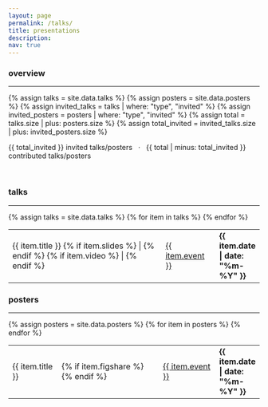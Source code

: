 ```yaml
---
layout: page
permalink: /talks/
title: presentations
description:
nav: true
---
```





### overview
---
{% assign talks = site.data.talks  %}
{% assign posters = site.data.posters  %}
{% assign invited_talks = talks | where: "type", "invited" %}
{% assign invited_posters = posters | where: "type", "invited" %}
{% assign total = talks.size | plus: posters.size %}
{% assign total_invited =  invited_talks.size | plus: invited_posters.size %}

{{ total_invited }} invited talks/posters  &nbsp; &middot; &nbsp; {{ total | minus: total_invited }} contributed talks/posters

<br>

<div class="news">  
   <h3>talks</h3>
  <hr>  
    <div class="table-responsive">
      <table class="table table-hover table-borderless">
        {% assign talks = site.data.talks  %}
      {% for item in talks %}
        <tr>
          <td>
           {{ item.title }}
           {% if item.slides %}
           | <a href="{{ site.baseurl }}/assets/talks/{{ item.slides}}" target="_blank"><i class="fa fa-desktop"></i></a>  
           {% endif %}
           {% if item.video %}
           | <a href="{{ item.video }}" target="_blank"><i class="fa fa-video"></i></a>  
           {% endif %}
          </td>
          <td>
           <a href="{{ item.page }}" target="_blank">{{ item.event }}</a>
          </td>
          <td  style="width: 15%"><strong>{{ item.date | date: "%m-%Y" }}</strong></td>
        </tr>
      {% endfor %}
      </table>
    </div>
</div>



<div class="news">  
   <h3>posters</h3>
  <hr>  
    <div class="table-responsive">
      <table class="table table-hover table-borderless">
        {% assign posters = site.data.posters  %}
      {% for item in posters %}
        <tr>
          <td>
           {{ item.title }}
          </td>
          <td>
          {% if item.figshare %}
           <a href="https://doi.org/{{ item.figshare }}" target="_blank"><i class="ai ai-figshare ai-2x"></i></a>
          {% endif %}
          </td>
          <td>
           <a href="{{ item.page }}" target="_blank">{{ item.event }}</a>
          </td>
          <td  style="width: 15%"><strong>{{ item.date | date: "%m-%Y" }}</strong></td>
          </tr>
      {% endfor %}
      </table>
    </div>
</div>
